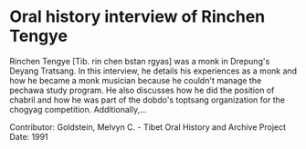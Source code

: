 # Oral history interview of Rinchen Tengye


Rinchen Tengye [Tib. rin chen bstan rgyas] was a monk in Drepung's Deyang Tratsang. In this interview, he details his experiences as a monk and how he became a monk musician because he couldn't manage the pechawa study program. He also discusses how he did the position of chabril and how he was part of the dobdo's toptsang organization for the chogyag competition. Additionally,...


Contributor:
                        Goldstein, Melvyn C. - Tibet Oral History and Archive Project  
Date:
1991  
